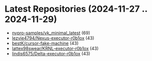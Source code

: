 # Latest Repositories (2024-11-27 .. 2024-11-29)

- [nvpro-samples/vk_minimal_latest](https://github.com/nvpro-samples/vk_minimal_latest) (69)
- [lezvie4794/Nexus-executor-r0b1ox](https://github.com/lezvie4794/Nexus-executor-r0b1ox) (43)
- [bestK/cursor-fake-machine](https://github.com/bestK/cursor-fake-machine) (43)
- [lattex98swear/KRNL-executor-r0b1ox](https://github.com/lattex98swear/KRNL-executor-r0b1ox) (43)
- [lindis6575/Delta-executor-r0b1ox](https://github.com/lindis6575/Delta-executor-r0b1ox) (43)
